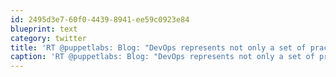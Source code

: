 ```yaml
---
id: 2495d3e7-60f0-4439-8941-ee59c0923e84
blueprint: text
category: twitter
title: 'RT @puppetlabs: Blog: "DevOps represents not only a set of practices, but also a mature operational mindset." bit.ly/YOXpFm #de ...'
caption: 'RT @puppetlabs: Blog: "DevOps represents not only a set of practices, but also a mature operational mindset." <a href="http://bit.ly/YOXpFm" title="http://bit.ly/YOXpFm" class="link link_untco">bit.ly/YOXpFm</a> #de ...'
---
```

